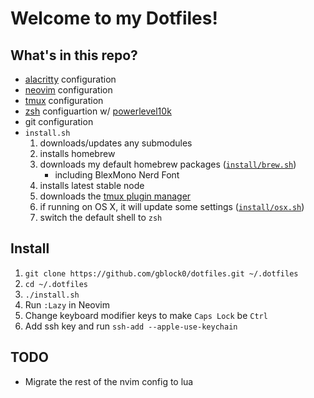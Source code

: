 # Welcome to my Dotfiles!

## What's in this repo?

- [alacritty] configuration
- [neovim] configuration
- [tmux] configuration
- [zsh] configuartion w/ [powerlevel10k]
- git configuration
- `install.sh`
  1. downloads/updates any submodules
  1. installs homebrew
  1. downloads my default homebrew packages ([`install/brew.sh`])
     - including BlexMono Nerd Font
  1. installs latest stable node
  1. downloads the [tmux plugin manager]
  1. if running on OS X, it will update some settings ([`install/osx.sh`])
  1. switch the default shell to `zsh`

## Install

1. `git clone https://github.com/gblock0/dotfiles.git ~/.dotfiles`
1. `cd ~/.dotfiles`
1. `./install.sh`
1. Run `:Lazy` in Neovim
1. Change keyboard modifier keys to make `Caps Lock` be `Ctrl`
1. Add ssh key and run `ssh-add --apple-use-keychain`


## TODO

- Migrate the rest of the nvim config to lua

[alacritty]: https://github.com/alacritty/alacritty
[neovim]: https://neovim.io
[tmux]: https://github.com/tmux/tmux
[zsh]: https://www.zsh.org/
[powerlevel10k]: https://github.com/romkatv/powerlevel10k
[`install/brew.sh`]: https://github.com/gblock0/dotfiles/blob/master/install/brew.sh
[vim-plug]: https://github.com/junegunn/vim-plug
[tmux plugin manager]: https://github.com/tmux-plugins/tpm
[`install/osx.sh`]: https://github.com/gblock0/dotfiles/blob/master/install/osx.sh
[`packer.nvim`]: https://github.com/wbthomason/packer.nvim
